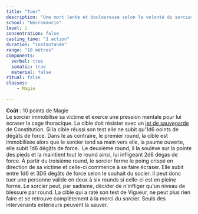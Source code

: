 ```yaml
---
title: "Tuer"
description: "Une mort lente et douloureuse selon la volonté du sorcier."
school: "Nécromancie"
level: 2
concentration: false
casting_time: "1 action"
duration: "instantanée"
range: "18 mètres"
components:
  verbal: true
  somatic: true
  material: false
ritual: false
classes:
    - Magie

---
```

**Coût** : 10 points de Magie  
Le sorcier immobilise sa victime et exerce une pression mentale pour lui écraser la cage thoracique. La cible doit résister avec un [jet de sauvegarde](/utiliser-les-caracteristiques/#jets-de-sauvegarde) de Constitution. Si la cible réussi son test elle ne subit qu'1d6 ooints de dégâts de force. Dans le as contraire, le premier round, la cible est immobilisée alors que le sorcier tend sa main vers elle, la paume ouverte, elle subit 1d6 dégâts de force.. Le deuxième round, il la soulève sur la pointe des pieds et la maintient tout le round ainsi, lui infligeant 2d6 dégas de force.
À partir du troisième round, le sorcier ferme le poing crispé en direction de sa victime et celle-ci commence à se faire écraser. Elle subit entre 1d6 et 3D6 dégâts de force selon le souhait du socier. Il peut donc tuer une personne valide en deux à six rounds si celle-ci est en pleine forme. Le sorcier peut, par sadisme, décider de n'infliger qu'un niveau de blessure par round. La cible qui a raté son test de Vigueur, ne peut plus rien faire et se retrouve complètement à la merci du sorcier.
Seuls des intervenants extérieurs peuvent la sauver.
